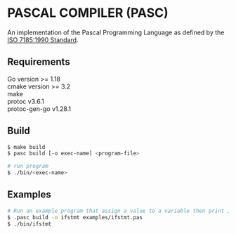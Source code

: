# PASCAL COMPILER (PASC)

An implementation of the Pascal Programming Language as defined by the [ISO 7185:1990 Standard](docs/pascal-iso7185.pdf). 

## Requirements
Go version >= 1.18  
cmake version >= 3.2  
make  
protoc v3.6.1  
protoc-gen-go v1.28.1  

## Build
```bash
$ make build
$ pasc build [-o exec-name] <program-file> 

# run program
$ ./bin/<exec-name>
```

## Examples
```bash
# Run an example program that assign a value to a variable then print its to standard output
$ .pasc build -o ifstmt examples/ifstmt.pas
$ ./bin/ifstmt
```
